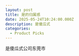```yaml
---
layout: post
title: 是的归属感
date: 2025-05-24T10:24:00.000Z
description: 是傻瓜式
categories:
  - Product Picks
---
```

是傻瓜式公司东莞市
